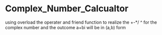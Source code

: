 # Complex_Number_Calcualtor
using overload the operater and friend function to realize the +-*/  ^ for the complex number
and the outcome a+bi will be in (a,b) form

